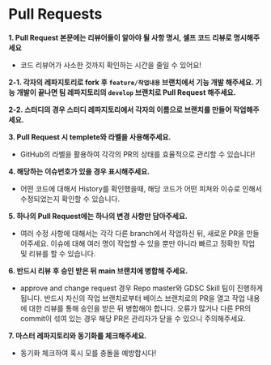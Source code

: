 # **Pull Requests**

**1. Pull Request 본문에는 리뷰어들이 알아야 될 사항 명시, 셀프 코드 리뷰로 명시해주세요** <br>
  - 코드 리뷰어가 사소한 것까지 확인하는 시간을 줄일 수 있어요!

**2-1. 각자의 레파지토리로 fork 후  `feature/작업내용`  브랜치에서 기능 개발 해주세요.  기능 개발이 끝나면 팀 레파지토리의  `develop`  브랜치로 Pull Request 해주세요.**

**2-2. 스터디의 경우 스터디 레파지토리에서 각자의 이름으로 브랜치를 만들어 작업해주세요.**

**3. Pull Request 시 templete와 라벨을 사용해주세요.** <br>
  - GitHub의 라벨을 활용하여 각각의 PR의 상태를 효율적으로 관리할 수 있습니다!

**4.  해당하는 이슈번호가 있을 경우 표시해주세요.** <br>
  - 어떤 코드에 대해서 History를 확인했을때, 해당 코드가 어떤 피쳐와 이슈로 인해서 수정되었는지 확인할 수 있습니다.


**5. 하나의 Pull Request에는 하나의 변경 사항만 담아주세요.** <br>
  - 여러 수정 사항에 대해서는 각각 다른 branch에서 작업하신 뒤, 새로운 PR을 만들어주세요. 이슈에 대해 여러 명이 작업할 수 있을 뿐만 아니라 빠르고 정확한 작업 및 리뷰를 할 수 있습니다.
 
**6. 반드시 리뷰 후 승인 받은 뒤 main 브랜치에 병합해 주세요.** <br>
  - approve and change request 경우 Repo master와 GDSC Skill 팀이 진행하게 됩니다. 반드시 자신의 작업 브랜치로부터 베이스 브랜치로의 PR을 열고 작업 내용에 대한 리뷰를 통해 승인을 
  받은 뒤 병합해야 합니다. 오류가 많거나 다른 PR의 commit이 섞여 있는 경우 해당 PR은 관리자가 닫을 수 있으니 주의해주세요.

**7. 마스터 레파지토리와 동기화를 체크해주세요.** <br>
  - 동기화 체크하여 혹시 모를 충돌을 예방합시다!
